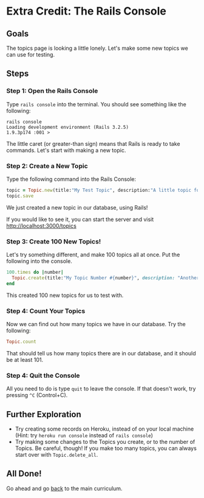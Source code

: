 # Extra Credit: The Rails Console
## Goals
The topics page is looking a little lonely. Let's make some new topics we can
use for testing.

## Steps
### Step 1: Open the Rails Console

Type `rails console` into the terminal. You should see something like the
following:

```text
rails console
Loading development environment (Rails 3.2.5)
1.9.3p174 :001 >
```

The little caret (or greater-than sign) means that Rails is ready to take
commands.
Let's start with making a new topic.

### Step 2: Create a New Topic

Type the following command into the Rails Console:

```ruby
topic = Topic.new(title:"My Test Topic", description:"A little topic for testing with.")
topic.save
```

We just created a new topic in our database, using Rails!

If you would like to see it, you can start the server and visit
[http://localhost:3000/topics](http://localhost:3000/topics)

### Step 3: Create 100 New Topics!

Let's try something different, and make 100 topics all at once. Put the
following into the console.

```ruby
100.times do |number|
  Topic.create(title:"My Topic Number #{number}", description: "Another test.")
end
```

This created 100 new topics for us to test with.

### Step 4: Count Your Topics

Now we can find out how many topics we have in our database. Try the following:

```ruby
Topic.count
```

That should tell us how many topics there are in our database, and it should be
at least 101.

### Step 4: Quit the Console

All you need to do is type `quit` to leave the console. If that doesn't work,
try pressing `^C` (Control+C).

## Further Exploration
* Try creating some records on Heroku, instead of on your local machine (Hint: try `heroku run console` instead of `rails console`)
* Try making some changes to the Topics you create, or to the number of Topics.
  Be careful, though! If you make too many topics, you can always start over with
  `Topic.delete_all`.


## All Done!

Go ahead and go [back](/curriculum/curriculum_toc) to the main curriculum.
